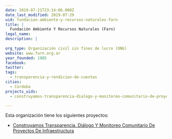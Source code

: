```yaml
---
date: 2019-07-21T23:14:06.000Z
date_last_modified: 2019-07-29
uid: fundacion-ambiente-y-recursos-naturales-farn
title: |
  Fundación Ambiente Y Recursos Naturales (Farn)
legal_name: 
description: |
  
org_type: Organización civil sin fines de lucro (ONG)
website: www.farn.org.ar
year_founded: 1985
facebook: 
twitter: 
tags:
  - transparencia-y-rendicion-de-cuentas
cities: 
  - Córdoba
projects_uids:
  - construyamos-transparencia-dialogo-y-monitoreo-comunitario-de-proyectos-de-infraestructura

---
```


Esta organización tiene los siguientes proyectos:

- [Construyamos Transparencia. Diálogo Y Monitoreo Comunitario De Proyectos De Infraestructura](/proyectos/construyamos-transparencia-dialogo-y-monitoreo-comunitario-de-proyectos-de-infraestructura)
